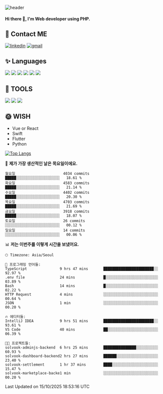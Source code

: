 ![header](https://capsule-render.vercel.app/api?type=waving&color=auto&height=300&section=header&text=Elin&fontSize=90&animation=twinkling)

#### Hi there 👋, I'm <b>Web developer</b> using PHP. ####

<!--
- 🔭 I’m currently working on Uniwill
- 🌱 I’m currently learning Vue or React or Python.
-->

<!---#### I am PHP developer --->

## 💌 Contact ME ###
[<img src='https://img.shields.io/badge/-EunjiKo-%230A66C2?style=flat-square&logo=LinkedIn&logoColor=white' alt='linkedin'>](https://www.linkedin.com/in/https://www.linkedin.com/in/eunji-ko-00a907164//)  [<img src='https://img.shields.io/badge/-einee214%40gmail.com-%23EA4335?style=flat-square&logo=Gmail&logoColor=white' alt='gmail'>](einee214@gmail.com)  


## ✨ Languages
<img src='https://img.shields.io/badge/-PHP-%23777BB4?style=for-the-badge&logo=PHP&logoColor=white'> <img src='https://img.shields.io/badge/-Laravel-%23FF2D20?style=for-the-badge&logo=Laravel&logoColor=white'> <img src='https://img.shields.io/badge/Jquery-%230769AD?style=for-the-badge&logo=Jquery&logoColor=white'> <img src='https://img.shields.io/badge/CSS3-%231572B6?style=for-the-badge&logo=CSS3&logoColor=white'> <img src='https://img.shields.io/badge/Bootstrap-%237952B3?style=for-the-badge&logo=Bootstrap&logoColor=white' > <img src='https://img.shields.io/badge/MySQL-%234479A1?style=for-the-badge&logo=MySQL&logoColor=white' >

## 🌷 TOOLS
<img src='https://img.shields.io/badge/PHPSTORM-%23000000?style=for-the-badge&logo=PhpStorm&logoColor=white' > <img src='https://img.shields.io/badge/GitLab-%23FCA121?style=for-the-badge&logo=GitLab&logoColor=white' > <img src='https://img.shields.io/badge/GitHub-%23181717?style=for-the-badge&logo=GitHub&logoColor=white'>


## 🌞 WISH
- Vue or React
- Swift
- Flutter
- Python


[![Top Langs](https://github-readme-stats.vercel.app/api/top-langs/?username=ein214&layout=compact)](https://github.com/anuraghazra/github-readme-stats)

<!--START_SECTION:waka-->
📅 **제가 가장 생산적인 날은 목요일이에요.** 

```text
월요일                      4034 commits        █████░░░░░░░░░░░░░░░░░░░░   18.61 % 
화요일                      4583 commits        █████░░░░░░░░░░░░░░░░░░░░   21.14 % 
수요일                      4402 commits        █████░░░░░░░░░░░░░░░░░░░░   20.30 % 
목요일                      4703 commits        █████░░░░░░░░░░░░░░░░░░░░   21.69 % 
금요일                      3918 commits        █████░░░░░░░░░░░░░░░░░░░░   18.07 % 
토요일                      26 commits          ░░░░░░░░░░░░░░░░░░░░░░░░░   00.12 % 
일요일                      14 commits          ░░░░░░░░░░░░░░░░░░░░░░░░░   00.06 % 
```


📊 **저는 이번주를 이렇게 시간을 보냈어요.** 

```text
🕑︎ Timezone: Asia/Seoul

💬 프로그래밍 언어들: 
TypeScript               9 hrs 47 mins       ███████████████████████░░   92.97 % 
.env file                24 mins             █░░░░░░░░░░░░░░░░░░░░░░░░   03.89 % 
Bash                     14 mins             █░░░░░░░░░░░░░░░░░░░░░░░░   02.22 % 
HTTP Request             4 mins              ░░░░░░░░░░░░░░░░░░░░░░░░░   00.64 % 
JSON                     1 min               ░░░░░░░░░░░░░░░░░░░░░░░░░   00.20 % 

🔥 에디터들: 
IntelliJ IDEA            9 hrs 51 mins       ███████████████████████░░   93.61 % 
VS Code                  40 mins             ██░░░░░░░░░░░░░░░░░░░░░░░   06.39 % 

🐱‍💻 프로젝트들: 
solvook-adminjs-backend  6 hrs 25 mins       ███████████████░░░░░░░░░░   60.93 % 
solvook-dashboard-backend2 hrs 27 mins       ██████░░░░░░░░░░░░░░░░░░░   23.40 % 
solvook-settlement       1 hr 37 mins        ████░░░░░░░░░░░░░░░░░░░░░   15.47 % 
solvook-marketplace-backe1 min               ░░░░░░░░░░░░░░░░░░░░░░░░░   00.20 % 
```


 Last Updated on 15/10/2025 18:53:16 UTC
<!--END_SECTION:waka-->

<!---![GitHub stats](https://github-readme-stats.vercel.app/api?username=ein214&show_icons=true&theme=dracula)  --->



